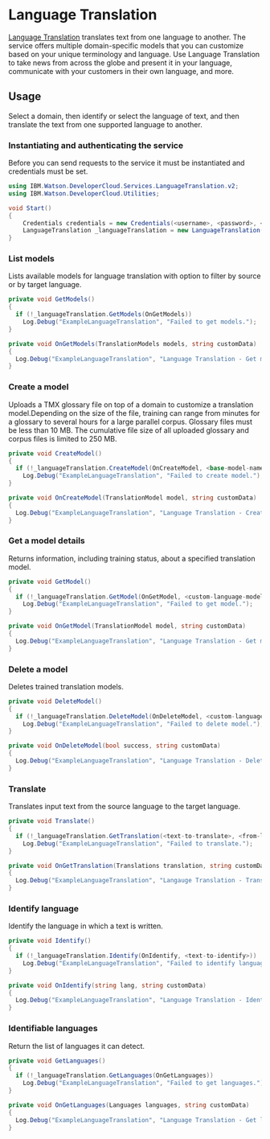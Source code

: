 # Language Translation

[Language Translation][language_Translation] translates text from one language to another. The service offers multiple domain-specific models that you can customize based on your unique terminology and language. Use Language Translation to take news from across the globe and present it in your language, communicate with your customers in their own language, and more.

## Usage
Select a domain, then identify or select the language of text, and then translate the text from one supported language to another.

### Instantiating and authenticating the service
Before you can send requests to the service it must be instantiated and credentials must be set.
```cs
using IBM.Watson.DeveloperCloud.Services.LanguageTranslation.v2;
using IBM.Watson.DeveloperCloud.Utilities;

void Start()
{
    Credentials credentials = new Credentials(<username>, <password>, <url>);
    LanguageTranslation _languageTranslation = new LanguageTranslation(credentials);
}
```





### List models
Lists available models for language translation with option to filter by source or by target language.
```cs
private void GetModels()
{
  if (!_languageTranslation.GetModels(OnGetModels))
    Log.Debug("ExampleLanguageTranslation", "Failed to get models.");
}

private void OnGetModels(TranslationModels models, string customData)
{
  Log.Debug("ExampleLanguageTranslation", "Language Translation - Get models response: {0}", customData);
}
```





### Create a model
Uploads a TMX glossary file on top of a domain to customize a translation model.Depending on the size of the file, training can range from minutes for a glossary to several hours for a large parallel corpus. Glossary files must be less than 10 MB. The cumulative file size of all uploaded glossary and corpus files is limited to 250 MB.
```cs
private void CreateModel()
{
  if (!_languageTranslation.CreateModel(OnCreateModel, <base-model-name>, <custom-model-name>, <glossary-filepath>))
    Log.Debug("ExampleLanguageTranslation", "Failed to create model.");
}

private void OnCreateModel(TranslationModel model, string customData)
{
  Log.Debug("ExampleLanguageTranslation", "Language Translation - Create model response: {0}", customData);
}
```





### Get a model details
Returns information, including training status, about a specified translation model.
```cs
private void GetModel()
{
  if (!_languageTranslation.GetModel(OnGetModel, <custom-language-model-id>))
    Log.Debug("ExampleLanguageTranslation", "Failed to get model.");
}

private void OnGetModel(TranslationModel model, string customData)
{
  Log.Debug("ExampleLanguageTranslation", "Language Translation - Get model response: {0}", customData);
}
```





### Delete a model
Deletes trained translation models.
```cs
private void DeleteModel()
{
  if (!_languageTranslation.DeleteModel(OnDeleteModel, <custom-language-model-id>))
    Log.Debug("ExampleLanguageTranslation", "Failed to delete model.");
}

private void OnDeleteModel(bool success, string customData)
{
  Log.Debug("ExampleLanguageTranslation", "Language Translation - Delete model response: success: {0}", success);
}
```





### Translate
Translates input text from the source language to the target language.
```cs
private void Translate()
{
  if (!_languageTranslation.GetTranslation(<text-to-translate>, <from-language>, <to-language>, OnGetTranslation))
    Log.Debug("ExampleLanguageTranslation", "Failed to translate.");
}

private void OnGetTranslation(Translations translation, string customData)
{
  Log.Debug("ExampleLanguageTranslation", "Langauge Translation - Translate Response: {0}", customData);
}
```




### Identify language
Identify the language in which a text is written.
```cs
private void Identify()
{
  if (!_languageTranslation.Identify(OnIdentify, <text-to-identify>))
    Log.Debug("ExampleLanguageTranslation", "Failed to identify language.");
}

private void OnIdentify(string lang, string customData)
{
  Log.Debug("ExampleLanguageTranslation", "Language Translation - Identify response: {0}", customData);
}
```





### Identifiable languages
Return the list of languages it can detect.
```cs
private void GetLanguages()
{
  if (!_languageTranslation.GetLanguages(OnGetLanguages))
    Log.Debug("ExampleLanguageTranslation", "Failed to get languages.");
}

private void OnGetLanguages(Languages languages, string customData)
{
  Log.Debug("ExampleLanguageTranslation", "Language Translation - Get languages response: {0}", customData);
}
```





[language_Translation]: https://www.ibm.com/watson/services/language-translator/
